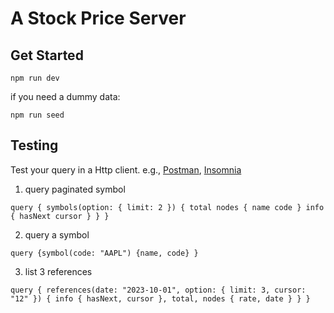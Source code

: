 # A Stock Price Server

## Get Started

```shell
npm run dev
```

if you need a dummy data:

```shell
npm run seed
```

## Testing

Test your query in a Http client. e.g., [Postman](https://www.postman.com/), [Insomnia](https://github.com/Kong/insomnia)

1. query paginated symbol

```
query { symbols(option: { limit: 2 }) { total nodes { name code } info { hasNext cursor } } }
```

2. query a symbol 

```
query {symbol(code: "AAPL") {name, code} }
```

3. list 3 references

```
query { references(date: "2023-10-01", option: { limit: 3, cursor: "12" }) { info { hasNext, cursor }, total, nodes { rate, date } } }
```